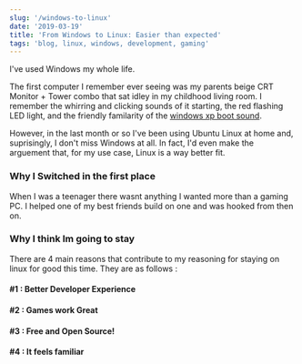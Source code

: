 ```yaml
---
slug: '/windows-to-linux'
date: '2019-03-19'
title: 'From Windows to Linux: Easier than expected'
tags: 'blog, linux, windows, development, gaming'
---
```


I've used Windows my whole life.

The first computer I remember ever seeing was my parents beige CRT Monitor + Tower combo that sat idley in my childhood living room. I remember the whirring and clicking sounds of it starting, the red flashing LED light, and the friendly familarity of the [windows xp boot sound](https://www.youtube.com/watch?v=7nQ2oiVqKHw).

However, in the last month or so I've been using Ubuntu Linux at home and, suprisingly, I don't miss Windows at all. In fact, I'd even make the arguement that, for my use case, Linux is a way better fit.

### Why I Switched in the first place

When I was a teenager there wasnt anything I wanted more than a gaming PC. I helped one of my best friends build on one and was hooked from then on.

### Why I think Im going to stay

There are 4 main reasons that contribute to my reasoning for staying on linux for good this time. They are as follows :

#### #1 : Better Developer Experience

#### #2 : Games work Great

#### #3 : Free and Open Source!

#### #4 : It feels familiar
